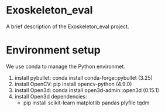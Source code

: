 # Exoskeleton_eval
A brief description of the Exoskeleton_eval project.

# Environment setup
We use conda to manage the Python environmet.
1. install pybullet: conda install conda-forge::pybullet (3.25)
2. install OpenCV: pip install opencv-python (4.9.0)
3. install Open3d: conda install open3d-admin::open3d (0.15.1)
4. install Open3d dependencies:
    - pip install scikit-learn matplotlib pandas plyfile tqdm